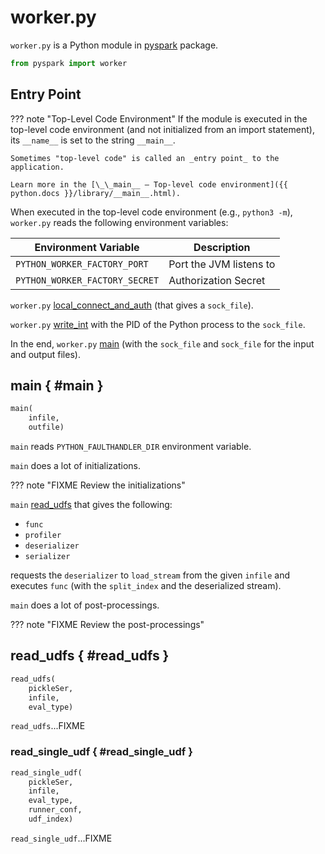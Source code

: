 # worker.py

`worker.py` is a Python module in [pyspark](index.md) package.

```py
from pyspark import worker
```

## <span id="__main__"> Entry Point

??? note "Top-Level Code Environment"
    If the module is executed in the top-level code environment (and not initialized from an import statement), its `__name__` is set to the string `__main__`.

    Sometimes "top-level code" is called an _entry point_ to the application.

    Learn more in the [\_\_main__ — Top-level code environment]({{ python.docs }}/library/__main__.html).

When executed in the top-level code environment (e.g., `python3 -m`), `worker.py` reads the following environment variables:

Environment Variable | Description
---------------------|------------
 `PYTHON_WORKER_FACTORY_PORT` | Port the JVM listens to
 `PYTHON_WORKER_FACTORY_SECRET` | Authorization Secret

`worker.py` [local_connect_and_auth](#local_connect_and_auth) (that gives a `sock_file`).

`worker.py` [write_int](#write_int) with the PID of the Python process to the `sock_file`.

In the end, `worker.py` [main](#main) (with the `sock_file` and `sock_file` for the input and output files).

## main { #main }

```py
main(
    infile,
    outfile)
```

`main` reads `PYTHON_FAULTHANDLER_DIR` environment variable.

`main` does a lot of initializations.

??? note "FIXME Review the initializations"

`main` [read_udfs](#read_udfs) that gives the following:

* `func`
* `profiler`
* `deserializer`
* `serializer`

requests the `deserializer` to `load_stream` from the given `infile` and executes `func` (with the `split_index` and the deserialized stream).

`main` does a lot of post-processings.

??? note "FIXME Review the post-processings"

## read_udfs { #read_udfs }

```py
read_udfs(
    pickleSer,
    infile,
    eval_type)
```

`read_udfs`...FIXME

### read_single_udf { #read_single_udf }

```py
read_single_udf(
    pickleSer,
    infile,
    eval_type,
    runner_conf,
    udf_index)
```

`read_single_udf`...FIXME
